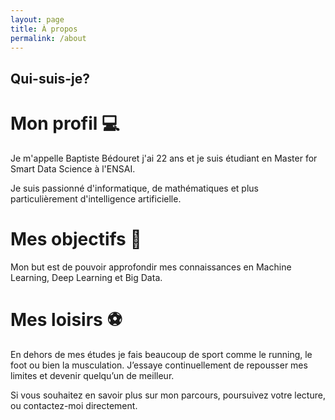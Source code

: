 ```yaml
---
layout: page
title: À propos
permalink: /about
---
```


## Qui-suis-je?

# Mon profil 💻

Je m'appelle Baptiste Bédouret j'ai 22 ans et je suis étudiant en Master for Smart Data Science à l'ENSAI. 

Je suis passionné d'informatique, de mathématiques et plus particulièrement d'intelligence artificielle.

# Mes objectifs 🥇

Mon but est de pouvoir approfondir mes connaissances en Machine Learning, Deep Learning et Big Data.

# Mes loisirs ⚽

En dehors de mes études je fais beaucoup de sport comme le running, le foot ou bien la musculation. J’essaye continuellement de repousser mes limites et devenir quelqu’un de meilleur.

Si vous souhaitez en savoir plus sur mon parcours, poursuivez votre lecture, ou contactez-moi directement.



